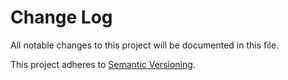 # Change Log

All notable changes to this project will be documented in this file.

This project adheres to [Semantic Versioning](http://semver.org/).